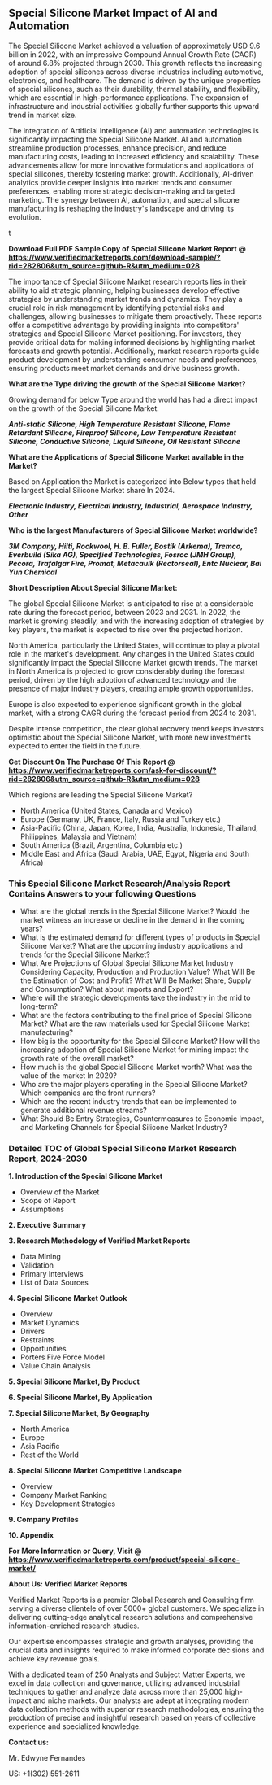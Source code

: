 <h2>Special Silicone Market Impact of AI and Automation</h2><p>The Special Silicone Market achieved a valuation of approximately USD 9.6 billion in 2022, with an impressive Compound Annual Growth Rate (CAGR) of around 6.8% projected through 2030. This growth reflects the increasing adoption of special silicones across diverse industries including automotive, electronics, and healthcare. The demand is driven by the unique properties of special silicones, such as their durability, thermal stability, and flexibility, which are essential in high-performance applications. The expansion of infrastructure and industrial activities globally further supports this upward trend in market size.</p><p>The integration of Artificial Intelligence (AI) and automation technologies is significantly impacting the Special Silicone Market. AI and automation streamline production processes, enhance precision, and reduce manufacturing costs, leading to increased efficiency and scalability. These advancements allow for more innovative formulations and applications of special silicones, thereby fostering market growth. Additionally, AI-driven analytics provide deeper insights into market trends and consumer preferences, enabling more strategic decision-making and targeted marketing. The synergy between AI, automation, and special silicone manufacturing is reshaping the industry's landscape and driving its evolution.</p>t</p><p id="" class=""><strong>Download Full PDF Sample Copy of Special Silicone Market Report @ <a href="https://www.verifiedmarketreports.com/download-sample/?rid=282806&utm_source=github-R&utm_medium=028" target="_blank">https://www.verifiedmarketreports.com/download-sample/?rid=282806&utm_source=github-R&utm_medium=028</a></strong></p><p>The importance of&nbsp;Special Silicone Market research reports lies in their ability to aid strategic planning, helping businesses develop effective strategies by understanding market trends and dynamics. They play a crucial role in risk management by identifying potential risks and challenges, allowing businesses to mitigate them proactively. These reports offer a competitive advantage by providing insights into competitors' strategies and Special Silicone Market positioning. For investors, they provide critical data for making informed decisions by highlighting market forecasts and growth potential. Additionally, market research reports guide product development by understanding consumer needs and preferences, ensuring products meet market demands and drive business growth.</p><p><strong>What are the&nbsp;Type driving the growth of the Special Silicone Market?</strong></p><p id="" class="">Growing demand for below Type around the world has had a direct impact on the growth of the Special Silicone Market:</p><em><strong>Anti-static Silicone, High Temperature Resistant Silicone, Flame Retardant Silicone, Fireproof Silicone, Low Temperature Resistant Silicone, Conductive Silicone, Liquid Silicone, Oil Resistant Silicone</strong></em></p><strong>What are the&nbsp;Applications&nbsp;of Special Silicone Market available in the Market?</strong></p><p id="" class="">Based on Application the Market is categorized into Below types that held the largest Special Silicone Market share In 2024.</p><em><strong>Electronic Industry, Electrical Industry, Industrial, Aerospace Industry, Other</strong></em></p><strong>Who is the largest Manufacturers of Special Silicone Market worldwide?</strong></p><p><em><strong>3M Company, Hilti, Rockwool, H. B. Fuller, Bostik (Arkema), Tremco, Everbuild (Sika AG), Specified Technologies, Fosroc (JMH Group), Pecora, Trafalgar Fire, Promat, Metacaulk (Rectorseal), Entc Nuclear, Bai Yun Chemical</strong></em></p><p id="" class=""><strong>Short Description About Special Silicone Market:</strong></p><p>The global Special Silicone Market is anticipated to rise at a considerable rate during the forecast period, between 2023 and 2031. In 2022, the market is growing steadily, and with the increasing adoption of strategies by key players, the market is expected to rise over the projected horizon.</p><p>North America, particularly the United States, will continue to play a pivotal role in the market's development. Any changes in the United States could significantly impact the Special Silicone Market growth trends. The market in North America is projected to grow considerably during the forecast period, driven by the high adoption of advanced technology and the presence of major industry players, creating ample growth opportunities.</p><p>Europe is also expected to experience significant growth in the global market, with a strong CAGR during the forecast period from 2024 to 2031.</p><p>Despite intense competition, the clear global recovery trend keeps investors optimistic about the Special Silicone Market, with more new investments expected to enter the field in the future.</p><p id="" class=""><strong>Get Discount On The Purchase Of This Report @ <a href="https://www.verifiedmarketreports.com/ask-for-discount/?rid=282806&utm_source=github-R&utm_medium=028" target="_blank">https://www.verifiedmarketreports.com/ask-for-discount/?rid=282806&utm_source=github-R&utm_medium=028</a></strong></p>Which regions are leading the Special Silicone Market?</p><ul><li>North America (United States, Canada and Mexico)</li><li>Europe (Germany, UK, France, Italy, Russia and Turkey etc.)</li><li>Asia-Pacific (China, Japan, Korea, India, Australia, Indonesia, Thailand, Philippines, Malaysia and Vietnam)</li><li>South America (Brazil, Argentina, Columbia etc.)</li><li>Middle East and Africa (Saudi Arabia, UAE, Egypt, Nigeria and South Africa)</li></ul><h3 id="" class="">This Special Silicone Market Research/Analysis Report Contains Answers to your following Questions</h3><ul><li>What are the global trends in the Special Silicone Market? Would the market witness an increase or decline in the demand in the coming years?</li><li>What is the estimated demand for different types of products in Special Silicone Market? What are the upcoming industry applications and trends for the Special Silicone Market?</li><li>What Are Projections of Global Special Silicone Market Industry Considering Capacity, Production and Production Value? What Will Be the Estimation of Cost and Profit? What Will Be Market Share, Supply and Consumption? What about imports and Export?</li><li>Where will the strategic developments take the industry in the mid to long-term?</li><li>What are the factors contributing to the final price of Special Silicone Market? What are the raw materials used for Special Silicone Market manufacturing?</li><li>How big is the opportunity for the Special Silicone Market? How will the increasing adoption of Special Silicone Market for mining impact the growth rate of the overall market?</li><li>How much is the global Special Silicone Market worth? What was the value of the market In 2020?</li><li>Who are the major players operating in the Special Silicone Market? Which companies are the front runners?</li><li>Which are the recent industry trends that can be implemented to generate additional revenue streams?</li><li>What Should Be Entry Strategies, Countermeasures to Economic Impact, and Marketing Channels for Special Silicone Market Industry?</li></ul><h3 id="" class="">Detailed TOC of Global Special Silicone Market Research Report, 2024-2030</h3><p id="" class=""><strong>1. Introduction of the Special Silicone Market</strong></p><ul><li>Overview of the Market</li><li>Scope of Report</li><li>Assumptions</li></ul><p id="" class=""><strong>2. Executive Summary</strong></p><p id="" class=""><strong>3. Research Methodology of Verified Market Reports</strong></p><ul><li>Data Mining</li><li>Validation</li><li>Primary Interviews</li><li>List of Data Sources</li></ul><p id="" class=""><strong>4. Special Silicone Market Outlook</strong></p><ul><li>Overview</li><li>Market Dynamics</li><li>Drivers</li><li>Restraints</li><li>Opportunities</li><li>Porters Five Force Model</li><li>Value Chain Analysis</li></ul><p id="" class=""><strong>5. Special Silicone Market, By Product</strong></p><p id="" class=""><strong>6. Special Silicone Market, By Application</strong></p><p id="" class=""><strong>7. Special Silicone Market, By Geography</strong></p><ul><li>North America</li><li>Europe</li><li>Asia Pacific</li><li>Rest of the World</li></ul><p id="" class=""><strong>8. Special Silicone Market Competitive Landscape</strong></p><ul><li>Overview</li><li>Company Market Ranking</li><li>Key Development Strategies</li></ul><p id="" class=""><strong>9. Company Profiles</strong></p><p id="" class=""><strong>10. Appendix</strong></p><p id="" class=""><strong>For More Information or Query, Visit @ <a href="https://www.verifiedmarketreports.com/product/special-silicone-market/" target="_blank">https://www.verifiedmarketreports.com/product/special-silicone-market/</a></strong></p><p id="" class=""><strong>About Us: Verified Market Reports</strong></p><p id="" class="">Verified Market Reports is a premier Global Research and Consulting firm serving a diverse clientele of over 5000+ global customers. We specialize in delivering cutting-edge analytical research solutions and comprehensive information-enriched research studies.</p><p id="" class="">Our expertise encompasses strategic and growth analyses, providing the crucial data and insights required to make informed corporate decisions and achieve key revenue goals.</p><p id="" class="">With a dedicated team of 250 Analysts and Subject Matter Experts, we excel in data collection and governance, utilizing advanced industrial techniques to gather and analyze data across more than 25,000 high-impact and niche markets. Our analysts are adept at integrating modern data collection methods with superior research methodologies, ensuring the production of precise and insightful research based on years of collective experience and specialized knowledge.</p><p id="" class=""><strong>Contact us:</strong></p><p id="" class="">Mr. Edwyne Fernandes</p><p id="" class="">US: +1(302) 551-2611</p>